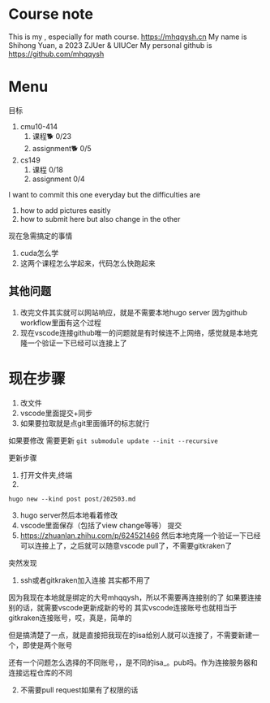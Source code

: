 # Course note
This is my , especially for math course.
https://mhqqysh.cn
My name is Shihong Yuan, a 2023 ZJUer & UIUCer My personal github is https://github.com/mhqqysh
# Menu

目标
1. cmu10-414 
    1. 课程🐕  0/23
    2. assignment🐕 0/5
2. cs149
    1. 课程       0/18
    2. assignment     0/4


I want to commit this one everyday but the difficulties are
1. how to add pictures easitly
2. how to submit here but also change in the other




现在急需搞定的事情
1. cuda怎么学
2. 这两个课程怎么学起来，代码怎么快跑起来



## 其他问题
1. 改完文件其实就可以网站响应，就是不需要本地hugo server 因为github workflow里面有这个过程
2. 现在vscode连接github唯一的问题就是有时候连不上网络，感觉就是本地克隆一个验证一下已经可以连接上了



<!--
git clone下来问题
0. git kraken 设置-》integrations->github->生成新的，然后连接【已经不用】
1. 需要先把theme里面的文件删掉，然后在git submodule update
2. 不能有两个readme.md -->


# 现在步骤
1. 改文件 
2. vscode里面提交+同步
3. 如果要拉取就是点git里面循环的标志就行

如果要修改 需要更新
```git submodule update --init --recursive```



更新步骤
1. 打开文件夹,终端
2. 
```
hugo new --kind post post/202503.md
``` 
3. hugo server然后本地看着修改
4. vscode里面保存（包括了view change等等）  提交
5. https://zhuanlan.zhihu.com/p/624521466 然后本地克隆一个验证一下已经可以连接上了，之后就可以随意vscode pull了，不需要gitkraken了



突然发现

1. ssh或者gitkraken加入连接 其实都不用了

因为我现在本地就是绑定的大号mhqqysh，所以不需要再连接别的了
如果要连接别的话，就需要vscode更新成新的号的
其实vscode连接账号也就相当于gitkraken连接账号，哎，真是，简单的

但是搞清楚了一点，就是直接把我现在的isa给别人就可以连接了，不需要新建一个，即使是两个账号

还有一个问题怎么选择的不同账号，，是不同的isa_。pub吗。作为连接服务器和连接远程仓库的不同

2. 不需要pull request如果有了权限的话

